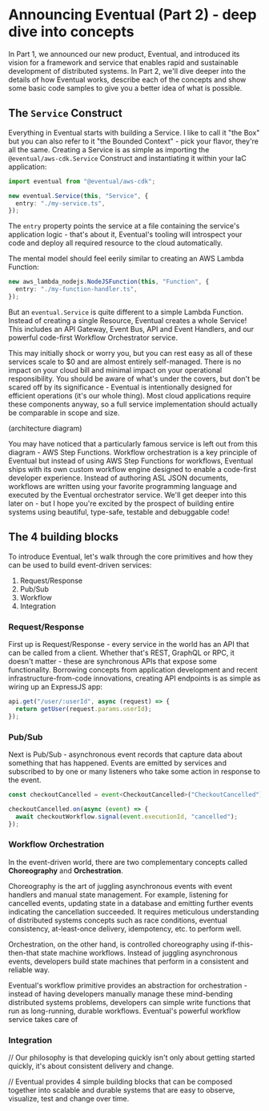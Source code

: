# Announcing Eventual (Part 2) - deep dive into concepts

In Part 1, we announced our new product, Eventual, and introduced its vision for a framework and service that enables rapid and sustainable development of distributed systems. In Part 2, we'll dive deeper into the details of how Eventual works, describe each of the concepts and show some basic code samples to give you a better idea of what is possible.

## The `Service` Construct

Everything in Eventual starts with building a Service. I like to call it "the Box" but you can also refer to it "the Bounded Context" - pick your flavor, they're all the same. Creating a Service is as simple as importing the `@eventual/aws-cdk.Service` Construct and instantiating it within your IaC application:

```ts
import eventual from "@eventual/aws-cdk";

new eventual.Service(this, "Service", {
  entry: "./my-service.ts",
});
```

The `entry` property points the service at a file containing the service's application logic - that's about it, Eventual's tooling will introspect your code and deploy all required resource to the cloud automatically.

The mental model should feel eerily similar to creating an AWS Lambda Function:

```ts
new aws_lambda_nodejs.NodeJSFunction(this, "Function", {
  entry: "./my-function-handler.ts",
});
```

But an `eventual.Service` is quite different to a simple Lambda Function. Instead of creating a single Resource, Eventual creates a whole Service! This includes an API Gateway, Event Bus, API and Event Handlers, and our powerful code-first Workflow Orchestrator service.

This may initially shock or worry you, but you can rest easy as all of these services scale to $0 and are almost entirely self-managed. There is no impact on your cloud bill and minimal impact on your operational responsibility. You should be aware of what's under the covers, but don't be scared off by its significance - Eventual is intentionally designed for efficient operations (it's our whole thing). Most cloud applications require these components anyway, so a full service implementation should actually be comparable in scope and size.

(architecture diagram)

You may have noticed that a particularly famous service is left out from this diagram - AWS Step Functions. Workflow orchestration is a key principle of Eventual but instead of using AWS Step Functions for workflows, Eventual ships with its own custom workflow engine designed to enable a code-first developer experience. Instead of authoring ASL JSON documents, workflows are written using your favorite programming language and executed by the Eventual orchestrator service. We'll get deeper into this later on - but I hope you're excited by the prospect of building entire systems using beautiful, type-safe, testable and debuggable code!

## The 4 building blocks

To introduce Eventual, let's walk through the core primitives and how they can be used to build event-driven services:

1. Request/Response
2. Pub/Sub
3. Workflow
4. Integration

### Request/Response

First up is Request/Response - every service in the world has an API that can be called from a client. Whether that's REST, GraphQL or RPC, it doesn't matter - these are synchronous APIs that expose some functionality. Borrowing concepts from application development and recent infrastructure-from-code innovations, creating API endpoints is as simple as wiring up an ExpressJS app:

```ts
api.get("/user/:userId", async (request) => {
  return getUser(request.params.userId);
});
```

### Pub/Sub

Next is Pub/Sub - asynchronous event records that capture data about something that has happened. Events are emitted by services and subscribed to by one or many listeners who take some action in response to the event.

```ts
const checkoutCancelled = event<CheckoutCancelled>("CheckoutCancelled");

checkoutCancelled.on(async (event) => {
  await checkoutWorkflow.signal(event.executionId, "cancelled");
});
```

### Workflow Orchestration

In the event-driven world, there are two complementary concepts called **Choreography** and **Orchestration**.

Choreography is the art of juggling asynchronous events with event handlers and manual state management. For example, listening for cancelled events, updating state in a database and emitting further events indicating the cancellation succeeded. It requires meticulous understanding of distributed systems concepts such as race conditions, eventual consistency, at-least-once delivery, idempotency, etc. to perform well.

Orchestration, on the other hand, is controlled choreography using if-this-then-that state machine workflows. Instead of juggling asynchronous events, developers build state machines that perform in a consistent and reliable way.

Eventual's workflow primitive provides an abstraction for orchestration - instead of having developers manually manage these mind-bending distributed systems problems, developers can simple write functions that run as long-running, durable workflows. Eventual's powerful workflow service takes care of

### Integration

// Our philosophy is that developing quickly isn't only about getting started quickly, it's about consistent delivery and change.

// Eventual provides 4 simple building blocks that can be composed together into scalable and durable systems that are easy to observe, visualize, test and change over time.
